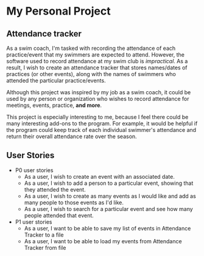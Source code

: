 # My Personal Project

## Attendance tracker

As a swim coach, I'm tasked with recording
the attendance of each practice/event that my
swimmers are expected to attend. However, the
software used to record attendance at my swim 
club is *impractical*. As a result, I wish to 
create an attendance tracker that stores
names/dates of practices (or other events),
along with the names of swimmers who attended
the particular practice/events.

Although this project was inspired by my job
as a swim coach, it could be used by any
person or organization who wishes to record
attendance for meetings, events, practice,
**and more**.

This project is especially interesting to me,
because I feel there could be many interesting
add-ons to the program. For example,
it would be helpful if the program could
keep track of each individual swimmer's
attendance and return their overall attendance
rate over the season.

## User Stories
- P0 user stories
  - As a user, I wish to create an event with 
  an associated date.
  - As a user, I wish to add a person to a
  particular event, showing that they
  attended the event.
  - As a user, I wish to create as many
  events as I would like and add as many
  people to those events as I'd like.
  - As a user, I wish to search for a
  particular event and see how many people
  attended that event.
- P1 user stories
    - As a user, I want to be able to save my
  list of events in Attendance Tracker to a 
  file
    - As a user, I want to be able to load my
  events from Attendance Tracker from file
  